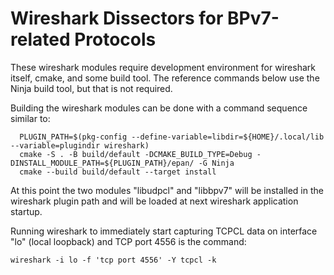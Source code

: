 # Wireshark Dissectors for BPv7-related Protocols

These wireshark modules require development environment for wireshark itself, cmake, and some build tool.
The reference commands below use the Ninja build tool, but that is not required.

Building the wireshark modules can be done with a command sequence similar to:
```
  PLUGIN_PATH=$(pkg-config --define-variable=libdir=${HOME}/.local/lib --variable=plugindir wireshark)
  cmake -S . -B build/default -DCMAKE_BUILD_TYPE=Debug -DINSTALL_MODULE_PATH=${PLUGIN_PATH}/epan/ -G Ninja
  cmake --build build/default --target install
```

At this point the two modules "libudpcl" and "libbpv7" will be installed in the wireshark plugin path and will be loaded at next wireshark application startup.

Running wireshark to immediately start capturing TCPCL data on interface "lo" (local loopback) and TCP port 4556 is the command:
```
wireshark -i lo -f 'tcp port 4556' -Y tcpcl -k
```
